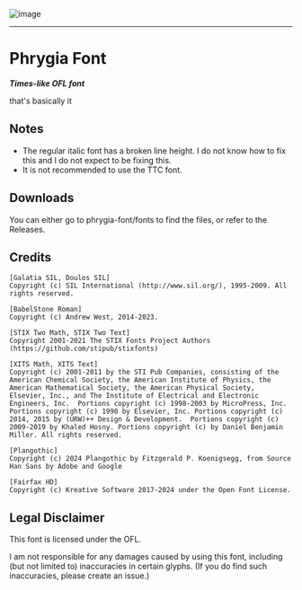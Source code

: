 ![image](https://github.com/user-attachments/assets/1bd95cfc-581a-4015-b30f-60c8b59aa1d3)

---

# Phrygia Font

***Times-like OFL font***

that's basically it

## Notes

* The regular italic font has a broken line height. I do not know how to fix this and I do not expect to be fixing this.
* It is not recommended to use the TTC font.

## Downloads

You can either go to phrygia-font/fonts to find the files, or refer to the Releases.

## Credits

```
[Galatia SIL, Doulos SIL]
Copyright (c) SIL International (http://www.sil.org/), 1995-2009. All rights reserved.

[BabelStone Roman]
Copyright (c) Andrew West, 2014-2023.

[STIX Two Math, STIX Two Text]
Copyright 2001-2021 The STIX Fonts Project Authors (https://github.com/stipub/stixfonts)

[XITS Math, XITS Text]
Copyright (c) 2001-2011 by the STI Pub Companies, consisting of the American Chemical Society, the American Institute of Physics, the American Mathematical Society, the American Physical Society, Elsevier, Inc., and The Institute of Electrical and Electronic Engineers, Inc.  Portions copyright (c) 1998-2003 by MicroPress, Inc.  Portions copyright (c) 1990 by Elsevier, Inc. Portions copyright (c) 2014, 2015 by (URW)++ Design & Development.  Portions copyright (c) 2009-2019 by Khaled Hosny. Portions copyright (c) by Daniel Benjamin Miller. All rights reserved.

[Plangothic]
Copyright (c) 2024 Plangothic by Fitzgerald P. Koenigsegg, from Source Han Sans by Adobe and Google

[Fairfax HD]
Copyright (c) Kreative Software 2017-2024 under the Open Font License.
```

## Legal Disclaimer

This font is licensed under the OFL.

I am not responsible for any damages caused by using this font, including (but not limited to) inaccuracies in certain glyphs. (If you do find such inaccuracies, please create an issue.)
